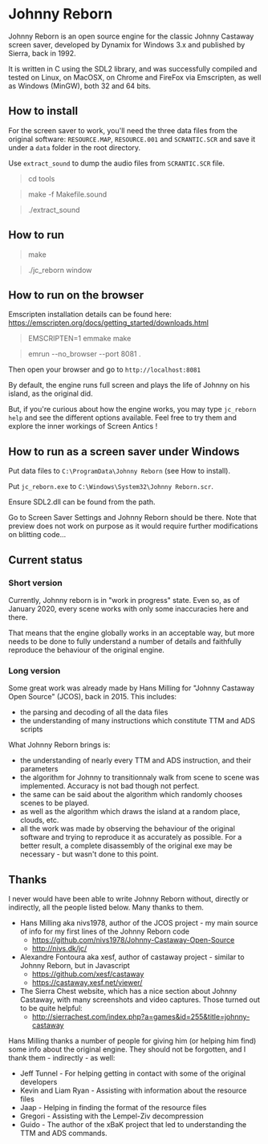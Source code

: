 # Johnny Reborn

Johnny Reborn is an open source engine for the classic Johnny Castaway screen saver, developed by Dynamix for Windows 3.x and published by Sierra, back in 1992.

It is written in C using the SDL2 library, and was successfully compiled and tested on Linux, on MacOSX, on Chrome and FireFox via Emscripten, as well as Windows (MinGW), both 32 and 64 bits.


## How to install

For the screen saver to work, you'll need the three data files from the original
software: `RESOURCE.MAP`, `RESOURCE.001` and `SCRANTIC.SCR` and save it under a `data` folder in the root directory.

Use `extract_sound` to dump the audio files from `SCRANTIC.SCR` file.

> cd tools

> make -f Makefile.sound

> ./extract_sound


## How to run

> make

> ./jc_reborn window


## How to run on the browser

Emscripten installation details can be found here: https://emscripten.org/docs/getting_started/downloads.html

> EMSCRIPTEN=1 emmake make

> emrun --no_browser --port 8081 .

Then open your browser and go to `http://localhost:8081`


By default, the engine runs full screen and plays the life of Johnny on his island, as the original did.

But, if you're curious about how the engine works, you may type `jc_reborn help` and see the different options available. Feel free to try them and explore the inner workings of Screen Antics !


## How to run as a screen saver under Windows

Put data files to `C:\ProgramData\Johnny Reborn` (see How to install). 

Put `jc_reborn.exe` to `C:\Windows\System32\Johnny Reborn.scr`.

Ensure SDL2.dll can be found from the path.

Go to Screen Saver Settings and Johnny Reborn should be there. Note that preview does not work on purpose as it would require further modifications on blitting code...


## Current status

### Short version
Currently, Johnny reborn is in "work in progress" state. Even so, as of January 2020, every scene works with only some inaccuracies here and there.

That means that the engine globally works in an acceptable way, but more needs to be done to fully understand a number of details and faithfully reproduce the behaviour of the original engine.

### Long version

Some great work was already made by Hans Milling for "Johnny Castaway Open Source" (JCOS), back in 2015. This includes:
  - the parsing and decoding of all the data files
  - the understanding of many instructions which constitute TTM and ADS scripts

What Johnny Reborn brings is:
  - the understanding of nearly every TTM and ADS instruction, and their parameters
  - the algorithm for Johnny to transitionnaly walk from scene to scene was implemented. Accuracy is not bad though not perfect.
  - the same can be said about the algorithm which randomly chooses scenes to be played.
  - as well as the algorithm which draws the island at a random place, clouds, etc.
  - all the work was made by observing the behaviour of the original software and trying to reproduce it as accurately as possible. For a better result, a complete disassembly of the original exe may be necessary - but wasn't done to this point.


## Thanks

I never would have been able to write Johnny Reborn without, directly or indirectly, all the people listed below. Many thanks to them.

  - Hans Milling aka nivs1978, author of the JCOS project - my main source of info for my first lines of the Johnny Reborn code
    - https://github.com/nivs1978/Johnny-Castaway-Open-Source
    - http://nivs.dk/jc/
  - Alexandre Fontoura aka xesf, author of castaway project - similar to Johnny Reborn, but in Javascript
    - https://github.com/xesf/castaway
    - https://castaway.xesf.net/viewer/
  - The Sierra Chest website, which has a nice section about Johnny Castaway, with many screenshots and video captures. Those turned out to be quite helpful:
    - http://sierrachest.com/index.php?a=games&id=255&title=johnny-castaway

Hans Milling thanks a number of people for giving him (or helping him find) some info about the original engine. They should not be forgotten, and I thank them - indirectly - as well:

  - Jeff Tunnel - For helping getting in contact with some of the original developers
  - Kevin and Liam Ryan - Assisting with information about the resource files
  - Jaap - Helping in finding the format of the resource files
  - Gregori - Assisting with the Lempel-Ziv decompression
  - Guido - The author of the xBaK project that led to understanding the TTM and ADS commands.


